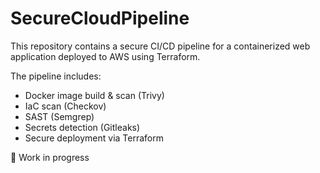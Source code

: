 # SecureCloudPipeline

This repository contains a secure CI/CD pipeline for a containerized web application deployed to AWS using Terraform.

The pipeline includes:
- Docker image build & scan (Trivy)
- IaC scan (Checkov)
- SAST (Semgrep)
- Secrets detection (Gitleaks)
- Secure deployment via Terraform

🚧 Work in progress
